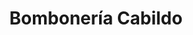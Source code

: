 ---
title: "Bombonería Cabildo"
url: /ciudad-autonoma-de-buenos-aires/bomboneria-cabildo/
shop: confitería
---